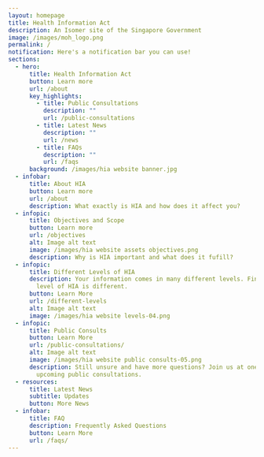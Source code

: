 ```yaml
---
layout: homepage
title: Health Information Act
description: An Isomer site of the Singapore Government
image: /images/moh_logo.png
permalink: /
notification: Here's a notification bar you can use!
sections:
  - hero:
      title: Health Information Act
      button: Learn more
      url: /about
      key_highlights:
        - title: Public Consultations
          description: ""
          url: /public-consultations
        - title: Latest News
          description: ""
          url: /news
        - title: FAQs
          description: ""
          url: /faqs
      background: /images/hia website banner.jpg
  - infobar:
      title: About HIA
      button: Learn more
      url: /about
      description: What exactly is HIA and how does it affect you?
  - infopic:
      title: Objectives and Scope
      button: Learn more
      url: /objectives
      alt: Image alt text
      image: /images/hia website assets objectives.png
      description: Why is HIA important and what does it fufill?
  - infopic:
      title: Different Levels of HIA
      description: Your information comes in many different levels. Find out how each
        level of HIA is different.
      button: Learn More
      url: /different-levels
      alt: Image alt text
      image: /images/hia website levels-04.png
  - infopic:
      title: Public Consults
      button: Learn More
      url: /public-consultations/
      alt: Image alt text
      image: /images/hia website public consults-05.png
      description: Still unsure and have more questions? Join us at one of our
        upcoming public consultations.
  - resources:
      title: Latest News
      subtitle: Updates
      button: More News
  - infobar:
      title: FAQ
      description: Frequently Asked Questions
      button: Learn More
      url: /faqs/
---
```


